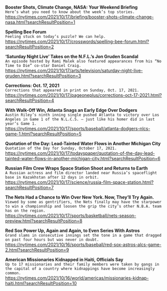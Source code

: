 **Booster Shots, Climate Change, NASA: Your Weekend Briefing**\
`Here’s what you need to know about the week’s top stories.`\
https://nytimes.com/2021/10/17/briefing/booster-shots-climate-change-nasa.html?searchResultPosition=1

**Spelling Bee Forum**\
`Feeling stuck on today’s puzzle? We can help.`\
https://nytimes.com/2021/10/17/crosswords/spelling-bee-forum.html?searchResultPosition=2

**‘Saturday Night Live’ Takes on the N.F.L.’s Jon Gruden Scandal**\
`An episode hosted by Rami Malek also featured appearances from his “No Time to Die” co-star Daniel Craig.`\
https://nytimes.com/2021/10/17/arts/television/saturday-night-live-gruden.html?searchResultPosition=3

**Corrections: Oct. 17, 2021**\
`Corrections that appeared in print on Sunday, Oct. 17, 2021.`\
https://nytimes.com/2021/10/17/pageoneplus/corrections-oct-17-2021.html?searchResultPosition=4

**With Walk-Off Win, Atlanta Snags an Early Edge Over Dodgers**\
`Austin Riley’s ninth inning single pushed Atlanta to victory over Los Angeles in Game 1 of the N.L.C.S. — just like his homer did in last year’s Game 1.`\
https://nytimes.com/2021/10/17/sports/baseball/atlanta-dodgers-nlcs-game-1.html?searchResultPosition=5

**Quotation of the Day: Lead-Tainted Water Flows in Another Michigan City**\
`Quotation of the Day for Sunday, October 17, 2021.`\
https://nytimes.com/2021/10/17/todayspaper/quotation-of-the-day-lead-tainted-water-flows-in-another-michigan-city.html?searchResultPosition=6

**Russian Film Crew Wraps Space Station Shoot and Returns to Earth**\
`A Russian actress and film director landed near Russia’s spaceflight base in Kazakhstan after 12 days in orbit.`\
https://nytimes.com/2021/10/17/science/russia-film-space-station.html?searchResultPosition=7

**The Nets Had a Chance to Win Over New York. Now, They’ll Try Again.**\
`Viewed by some as gentrifiers, the Nets finally may have the starpower to win a championship and loosen the grip the city’s other N.B.A. team has on the region.`\
https://nytimes.com/2021/10/17/sports/basketball/nets-season-preview.html?searchResultPosition=8

**Red Sox Power Up, Again and Again, to Even Series With Astros**\
`Grand slams in consecutive innings set the tone in a game that dragged on past four hours but was never in doubt.`\
https://nytimes.com/2021/10/16/sports/baseball/red-sox-astros-alcs-game-2.html?searchResultPosition=9

**American Missionaries Kidnapped in Haiti, Officials Say**\
`Up to 17 missionaries and their family members were taken by gangs in the capital of a country where kidnappings have become increasingly common.`\
https://nytimes.com/2021/10/16/world/americas/missionaries-kidnap-haiti.html?searchResultPosition=10

